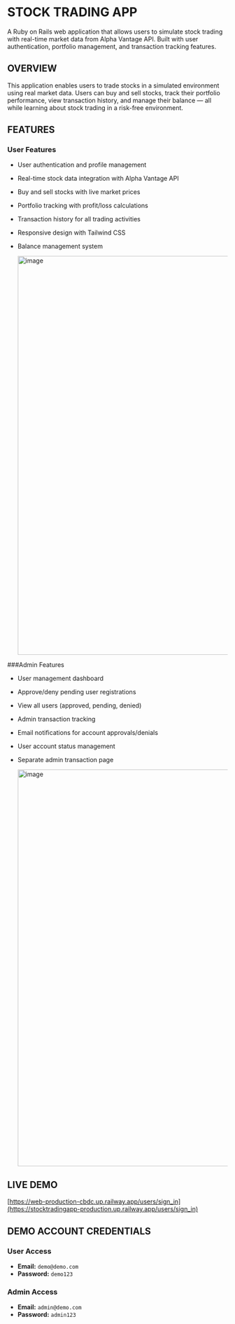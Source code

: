 # STOCK TRADING APP
A Ruby on Rails web application that allows users to simulate stock trading with real-time market data from Alpha Vantage API.
Built with user authentication, portfolio management, and transaction tracking features.

## OVERVIEW
This application enables users to trade stocks in a simulated environment using real market data.
Users can buy and sell stocks, track their portfolio performance, view transaction history, and manage their balance — all while learning about stock trading in a risk-free environment.

## FEATURES
### User Features
* User authentication and profile management
* Real-time stock data integration with Alpha Vantage API
* Buy and sell stocks with live market prices
* Portfolio tracking with profit/loss calculations
* Transaction history for all trading activities
* Responsive design with Tailwind CSS
* Balance management system

  <img width="1901" height="911" alt="image" src="https://github.com/user-attachments/assets/16c575c9-73f2-4dad-898b-b33f4644bbf8" />


###Admin Features
* User management dashboard
* Approve/deny pending user registrations
* View all users (approved, pending, denied)
* Admin transaction tracking
* Email notifications for account approvals/denials
* User account status management
* Separate admin transaction page
  
  <img width="1912" height="906" alt="image" src="https://github.com/user-attachments/assets/700ee343-4c28-4cf5-b5f7-327f5874167e" />


## LIVE DEMO
[https://web-production-cbdc.up.railway.app/users/sign_in](https://stocktradingapp-production.up.railway.app/users/sign_in)

## DEMO ACCOUNT CREDENTIALS
### User Access
- **Email:** `demo@demo.com`  
- **Password:** `demo123`
  
### Admin Access
- **Email:** `admin@demo.com`  
- **Password:** `admin123`
